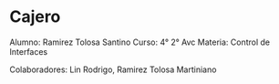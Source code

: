 # Cajero

Alumno: Ramirez Tolosa Santino
Curso: 4° 2° Avc
Materia: Control de Interfaces

Colaboradores: Lin Rodrigo, Ramirez Tolosa Martiniano 
